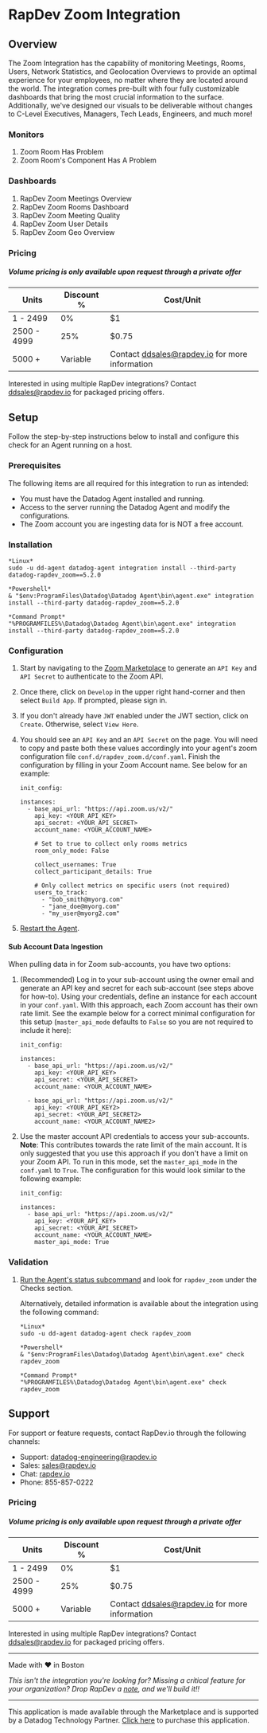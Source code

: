 # RapDev Zoom Integration

## Overview

The Zoom Integration has the capability of monitoring Meetings, Rooms, Users, Network Statistics, and Geolocation Overviews to provide an optimal experience for your employees, no matter where they are located around the world. The integration comes pre-built with four fully customizable dashboards that bring the most crucial information to the surface. Additionally, we've designed our visuals to be deliverable without changes to C-Level Executives, Managers, Tech Leads, Engineers, and much more!

### Monitors

1. Zoom Room Has Problem
2. Zoom Room's Component Has A Problem 

### Dashboards

1. RapDev Zoom Meetings Overview
2. RapDev Zoom Rooms Dashboard
3. RapDev Zoom Meeting Quality
4. RapDev Zoom User Details
5. RapDev Zoom Geo Overview

### Pricing
##### *Volume pricing is only available upon request through a private offer*
| Units | Discount % | Cost/Unit |
|---|---|---|
| 1 - 2499 | 0% | $1 |
| 2500 - 4999 | 25% | $0.75 |
| 5000 + | Variable | Contact [ddsales@rapdev.io](mailto:ddsales@rapdev.io) for more information |
Interested in using multiple RapDev integrations? Contact [ddsales@rapdev.io](mailto:ddsales@rapdev.io) for packaged pricing offers.

## Setup

Follow the step-by-step instructions below to install and configure this check for an Agent running on a host. 

### Prerequisites

The following items are all required for this integration to run as intended:
  - You must have the Datadog Agent installed and running.
  - Access to the server running the Datadog Agent and modify the configurations.
  - The Zoom account you are ingesting data for is NOT a free account.


### Installation

```
*Linux*
sudo -u dd-agent datadog-agent integration install --third-party datadog-rapdev_zoom==5.2.0

*Powershell*
& "$env:ProgramFiles\Datadog\Datadog Agent\bin\agent.exe" integration install --third-party datadog-rapdev_zoom==5.2.0

*Command Prompt*
"%PROGRAMFILES%\Datadog\Datadog Agent\bin\agent.exe" integration install --third-party datadog-rapdev_zoom==5.2.0
``` 

### Configuration
1. Start by navigating to the [Zoom Marketplace][1] to generate an `API Key` and `API Secret` to authenticate to the Zoom API. 

2. Once there, click on `Develop` in the upper right hand-corner and then select `Build App`. If prompted, please sign in.

3. If you don't already have `JWT` enabled under the JWT section, click on `Create`. Otherwise, select `View Here`.

4. You should see an `API Key` and an `API Secret` on the page. You will need to copy and paste both these values accordingly into your agent's zoom configuration file `conf.d/rapdev_zoom.d/conf.yaml`. 
Finish the configuration by filling in your Zoom Account name. See below for an example:
   
   ```
   init_config: 
   
   instances:
     - base_api_url: "https://api.zoom.us/v2/"
       api_key: <YOUR_API_KEY>
       api_secret: <YOUR_API_SECRET>
       account_name: <YOUR_ACCOUNT_NAME>

       # Set to true to collect only rooms metrics
       room_only_mode: False

       collect_usernames: True
       collect_participant_details: True

       # Only collect metrics on specific users (not required)
       users_to_track:
         - "bob_smith@myorg.com"
         - "jane_doe@myorg.com"
         - "my_user@myorg2.com"
   ```
   
5. [Restart the Agent][2].

#### Sub Account Data Ingestion

When pulling data in for Zoom sub-accounts, you have two options:

1. (Recommended) Log in to your sub-account using the owner email and generate an API key and secret for each sub-account (see steps above for how-to).
Using your credentials, define an instance for each account in your `conf.yaml`. With this approach, each Zoom account has their own rate limit.
See the example below for a correct minimal configuration for this setup (`master_api_mode` defaults to `False` so you are not required to include it here):

    ```
    init_config: 
   
    instances:
      - base_api_url: "https://api.zoom.us/v2/"
        api_key: <YOUR_API_KEY>
        api_secret: <YOUR_API_SECRET>
        account_name: <YOUR_ACCOUNT_NAME>

      - base_api_url: "https://api.zoom.us/v2/"
        api_key: <YOUR_API_KEY2>
        api_secret: <YOUR_API_SECRET2>
        account_name: <YOUR_ACCOUNT_NAME2>
    ```

2. Use the master account API credentials to access your sub-accounts. **Note**: This contributes towards the rate limit of the main account. It is only suggested that
you use this approach if you don't have a limit on your Zoom API. To run in this mode, set the `master_api_mode` in the `conf.yaml` to `True`. The configuration for
this would look similar to the following example:

    ```
    init_config: 
   
    instances:
      - base_api_url: "https://api.zoom.us/v2/"
        api_key: <YOUR_API_KEY>
        api_secret: <YOUR_API_SECRET>
        account_name: <YOUR_ACCOUNT_NAME>
        master_api_mode: True
    ```

### Validation

1. [Run the Agent's status subcommand][3] and look for `rapdev_zoom` under the Checks section.

    Alternatively, detailed information is available about the integration using the following command:
    
    ```
    *Linux*
    sudo -u dd-agent datadog-agent check rapdev_zoom
    
    *Powershell*
    & "$env:ProgramFiles\Datadog\Datadog Agent\bin\agent.exe" check rapdev_zoom

    *Command Prompt*
    "%PROGRAMFILES%\Datadog\Datadog Agent\bin\agent.exe" check rapdev_zoom
    ```


## Support
For support or feature requests, contact RapDev.io through the following channels:

- Support: datadog-engineering@rapdev.io
- Sales: sales@rapdev.io
- Chat: [rapdev.io](https://www.rapdev.io/#Get-in-touch)
- Phone: 855-857-0222

### Pricing
##### *Volume pricing is only available upon request through a private offer*
| Units | Discount % | Cost/Unit |
|---|---|---|
| 1 - 2499 | 0% | $1 |
| 2500 - 4999 | 25% | $0.75 |
| 5000 + | Variable | Contact [ddsales@rapdev.io](mailto:ddsales@rapdev.io) for more information |
Interested in using multiple RapDev integrations? Contact [ddsales@rapdev.io](mailto:ddsales@rapdev.io) for packaged pricing offers.

---
Made with ❤️ in Boston

*This isn't the integration you're looking for? Missing a critical feature for your organization? Drop RapDev a [note](mailto:datadog-engineering@rapdev.io), and we'll build it!!*

---
This application is made available through the Marketplace and is supported by a Datadog Technology Partner. [Click here][4] to purchase this application.

[1]: https://marketplace.zoom.us/
[2]: https://docs.datadoghq.com/agent/guide/agent-commands/#start-stop-and-restart-the-agent
[3]: https://docs.datadoghq.com/agent/guide/agent-commands/#agent-status-and-information
[4]: https://app.datadoghq.com/marketplace/app/rapdev-zoom/pricing
